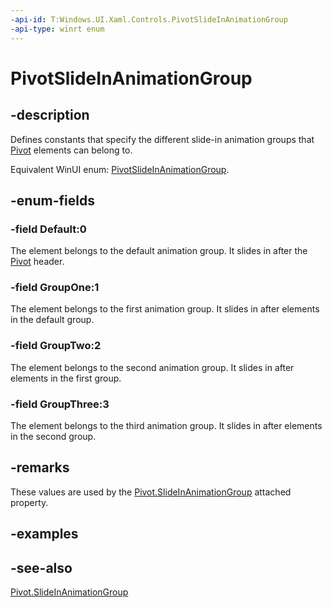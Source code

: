 ```yaml
---
-api-id: T:Windows.UI.Xaml.Controls.PivotSlideInAnimationGroup
-api-type: winrt enum
---
```


<!-- Enumeration syntax
public enum Windows.UI.Xaml.Controls.PivotSlideInAnimationGroup : int
-->

# PivotSlideInAnimationGroup

## -description
Defines constants that specify the different slide-in animation groups that [Pivot](pivot.md) elements can belong to.

Equivalent WinUI enum: [PivotSlideInAnimationGroup](/windows/winui/api/microsoft.ui.xaml.controls.pivotslideinanimationgroup).

## -enum-fields
### -field Default:0
The element belongs to the default animation group. It slides in after the [Pivot](pivot.md) header.

### -field GroupOne:1
The element belongs to the first animation group. It slides in after elements in the default group.

### -field GroupTwo:2
The element belongs to the second animation group. It slides in after elements in the first group.

### -field GroupThree:3
The element belongs to the third animation group. It slides in after elements in the second group.


## -remarks
These values are used by the [Pivot.SlideInAnimationGroup](/uwp/api/windows.ui.xaml.controls.pivot.slideinanimationgroup) attached property.

## -examples

## -see-also

[Pivot.SlideInAnimationGroup](/uwp/api/windows.ui.xaml.controls.pivot.slideinanimationgroup)
